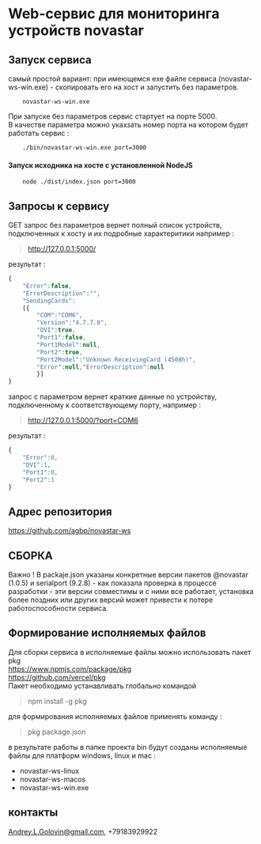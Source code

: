 # Web-сервис для мониторинга устройств novastar

## Запуск сервиса
самый простой вариант: при имеющемся exe файле сервиса (novastar-ws-win.exe) - скопировать его на хост и запустить без параметров.  

		novastar-ws-win.exe  
При запуске без параметров сервис стартует на порте 5000.  
В качестве параметра можно укахзать номер порта на котором будет работать сервис :  

		./bin/novastar-ws-win.exe port=3000  
#### Запуск исходника на хосте с установленной NodeJS
		node ./dist/index.json port=3000  
## Запросы к сервису

GET запрос без параметров вернет полный список устройств, подключенных к хосту и их подробные характеритики например :
> http://127.0.0.1:5000/  

результат :  
```JavaScript
{
	"Error":false,
	"ErrorDescription":"",
	"SendingCards":
	[{
		"COM":"COM6",
		"Version":"4.7.7.0",
		"DVI":true,
		"Port1":false,
		"Port1Model":null,
		"Port2":true,
		"Port2Model":"Unknown ReceivingCard (4508h)",
		"Error":null,"ErrorDescription":null
		}]
}  
```
запрос с параметром вернет краткие данные по устройству, подключенному к соответствующему порту, например :  
> http://127.0.0.1:5000/?port=COM6  

результат :  

```JavaScript
{
	"Error":0,
	"DVI":1,
	"Port1":0,
	"Port2":1
}
```
## Адрес репозитория
https://github.com/agbp/novastar-ws

## СБОРКА
Важно !
В packaje.json указаны конкретные версии пакетов @novastar (1.0.5) и serialport (9.2.8) - как показала проверка в процессе разработки - эти версии совместимы и с ними все работает, установка более поздних или других версий может привести к потере работоспособности сервиса.

## Формирование исполняемых файлов
Для сборки сервиса в исполняемые файлы можно использовать пакет pkg  
https://www.npmjs.com/package/pkg  
https://github.com/vercel/pkg  
Пакет необходимо устанавливать глобально командой
>npm install -g pkg  

для формирования исполняемых файлов применять команду : 
> pkg package.json  

в результате работы в папке проекта bin будут созданы исполняемые файлы для платформ windows, linux и mac :
* novastar-ws-linux
* novastar-ws-macos
* novastar-ws-win.exe

## контакты
Andrey.L.Golovin@gmail.com, +79183929922

